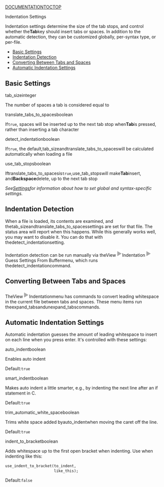 # 

[DOCUMENTATION](index)[TOC](indentation#toc)[TOP](indentation#)

Indentation Settings

Indentation settings determine the size of the tab stops, and control whether the**Tab**key should insert tabs or spaces. In addition to the automatic detection, they can be customized globally, per-syntax type, or per-file.

*   [Basic Settings](indentation#basic_settings)
*   [Indentation Detection](indentation#indentation_detection)
*   [Converting Between Tabs and Spaces](indentation#converting_tabs_spaces)
*   [Automatic Indentation Settings](indentation#automatic_indentation_settings)

## Basic Settings

tab\_sizeinteger

The number of spaces a tab is considered equal to

translate\_tabs\_to\_spacesboolean

If`true`, spaces will be inserted up to the next tab stop when**Tab**is pressed, rather than inserting a tab character

detect\_indentationboolean

If`true`, the default,tab\_sizeandtranslate\_tabs\_to\_spaceswill be calculated automatically when loading a file

use\_tab\_stopsboolean

Iftranslate\_tabs\_to\_spacesis`true`,use\_tab\_stopswill make**Tab**insert, and**Backspace**delete, up to the next tab stop

*See[Settings](settings)for information about how to set global and syntax-specific settings.*

## Indentation Detection

When a file is loaded, its contents are examined, and thetab\_sizeandtranslate\_tabs\_to\_spacessettings are set for that file. The status area will report when this happens. While this generally works well, you may want to disable it. You can do that with thedetect\_indentationsetting.

Indentation detection can be run manually via theView![▶](images/right.svg)Indentation![▶](images/right.svg)Guess Settings From Buffermenu, which runs thedetect\_indentationcommand.

## Converting Between Tabs and Spaces

TheView![▶](images/right.svg)Indentationmenu has commands to convert leading whitespace in the current file between tabs and spaces. These menu items run theexpand\_tabsandunexpand\_tabscommands.

## Automatic Indentation Settings

Automatic indentation guesses the amount of leading whitespace to insert on each line when you press enter. It's controlled with these settings:

auto\_indentboolean

Enables auto indent

Default:`true`

smart\_indentboolean

Makes auto indent a little smarter, e.g., by indenting the next line after an if statement in C.

Default:`true`

trim\_automatic\_white\_spaceboolean

Trims white space added byauto\_indentwhen moving the caret off the line.

Default:`true`

indent\_to\_bracketboolean

Adds whitespace up to the first open bracket when indenting. Use when indenting like this:

~~~
use_indent_to_bracket(to_indent,
                      like_this);

~~~

Default:`false`